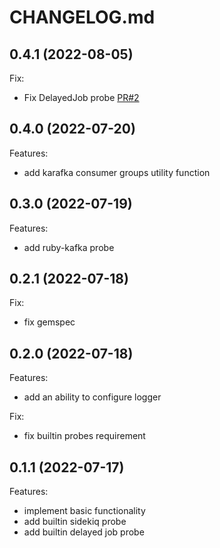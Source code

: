 # CHANGELOG.md

## 0.4.1 (2022-08-05)

Fix:

- Fix DelayedJob probe [PR#2](https://github.com/SberMarket-Tech/http_health_check/pull/2)

## 0.4.0 (2022-07-20)

Features:

- add karafka consumer groups utility function

## 0.3.0 (2022-07-19)

Features:

- add ruby-kafka probe

## 0.2.1 (2022-07-18)

Fix:

- fix gemspec

## 0.2.0 (2022-07-18)

Features:

- add an ability to configure logger

Fix:

- fix builtin probes requirement

## 0.1.1 (2022-07-17)

Features:

- implement basic functionality
- add builtin sidekiq probe
- add builtin delayed job probe
